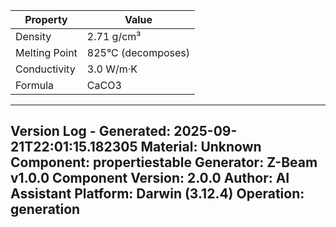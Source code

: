 | Property | Value |
|----------|-------|
| Density | 2.71 g/cm³ |
| Melting Point | 825°C (decomposes) |
| Conductivity | 3.0 W/m·K |
| Formula | CaCO3 |


---
Version Log - Generated: 2025-09-21T22:01:15.182305
Material: Unknown
Component: propertiestable
Generator: Z-Beam v1.0.0
Component Version: 2.0.0
Author: AI Assistant
Platform: Darwin (3.12.4)
Operation: generation
---